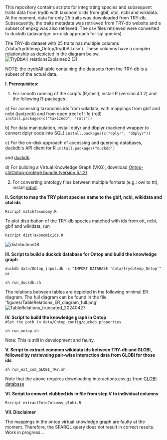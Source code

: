 This repository contains scripts for integrating species and subsequent traits data from trydb with taxonomic ids from gbif, otol, ncbi and wikidata. At the moment, data for only 25 traits was downloaded from TRY-db. Subsequently, the traits metadata was retrieved from TRY-db website and a subset of enpkg was also retrieved. The csv files retrieved were converted to duckdb (adavantge: on-disk approach for sql queries). 

The TRY-db dataset with 25 traits has multiple columns ('data/trydbtemp_Ontop/trydbAll.csv'). These columns have a complex relationship as depicted in the diagram below.
![TryDbAll_relationsExplained2 (3)](https://github.com/digital-botanical-gardens-initiative/integrate_trydb_globi_enpkg/assets/49712124/577737d4-edbf-4590-8078-73d661af80a5)


NOTE: the trydbAll table containing the datasets from the TRY-db is a subset of the actual data.

**I. Prerequisites:**

1. For smooth running of the scripts (R,shell), install R (version 4.1.2) and the following R-packages :

 a) For accessing taxonomic ids from wikidata, with mappings from gbif and ncbi (taxizedb) and from open treel of life (rotl)
`install.packages(c("taxizedb", "rotl"))`

 b) For data manipulation, install dplyr and dbplyr (backend wrapper to convert dplyr code into SQL)
`install.packages(c("dplyr", "dbplyr"))`

 c) For the on-disk approach of accessing and querying databases, duckdb's API client for R
`install.packages("duckdb")`

 and [duckdb](https://duckdb.org/docs/installation/?version=stable&environment=cli&platform=linux&download_method=package_manager)

 d) For building a Virtual Knowledge Graph (VKG), download [Ontop-cli/Ontop-protege bundle (version 5.1.2)](https://github.com/ontop/ontop/releases/tag/ontop-5.1.2)



2. For converting ontology files between multiple formats (e.g.: owl to ttl), install [robot](https://github.com/ontodev/robot/releases/tag/v1.9.5).



**II. Script to map the TRY plant species name to the gbif, ncbi, wikidata and otol ids**

`Rscript matchTaxonomy.R`

To plot distribution of the TRY-db species matched with ids from ott, ncbi, gbif and wikidata, run

`Rscript distTaxonomicIds.R`

![distributionDB](https://github.com/digital-botanical-gardens-initiative/integrate_trydb_globi_enpkg/tree/master/figures/distributionDB.png)


**III. Script to build a duckdb database for Ontop and build the knowledge graph**

`duckdb data/Ontop_input.db -c "IMPORT DATABASE 'data/trydbtemp_Ontop'"` or 

`sh run_duckdb.sh`

The relations between tables are depicted in the following minimal ER diagram. The full diagram can be found in the file 'figures/TableRelations_ER_diagram_full.png'
![TableRelations_truncated_20240427](https://github.com/digital-botanical-gardens-initiative/integrate_trydb_globi_enpkg/assets/49712124/7d882725-9b82-4ae1-8b58-ec62886bac98)




**IV. Script to build the knowledge graph in Ontop**   
`#Set the path in data/Ontop_config/duckdb.properties` 

`sh run_ontop.sh`


Note: This is still in development and faulty.

**V. Script to extract common wikidata ids between TRY-db and GLOBI, followed by retrieveing pair-wise interaction data from GLOBI for those ids**

`sh run_ext_com_GLOBI_TRY.sh`


Note that the above requires downloading interactions.csv.gz from [GLOBI database](https://www.globalbioticinteractions.org/data)

**VI. Script to convert clubbed ids in file from step V to individual columns**

`Rscript extractIntoColumns_globi.R`



**VII. Disclaimer**

The mappings in the ontop virtual knowledge graph are faulty at the moment. Therefore, the SPARQL query does not result in correct results. Work in progress...
